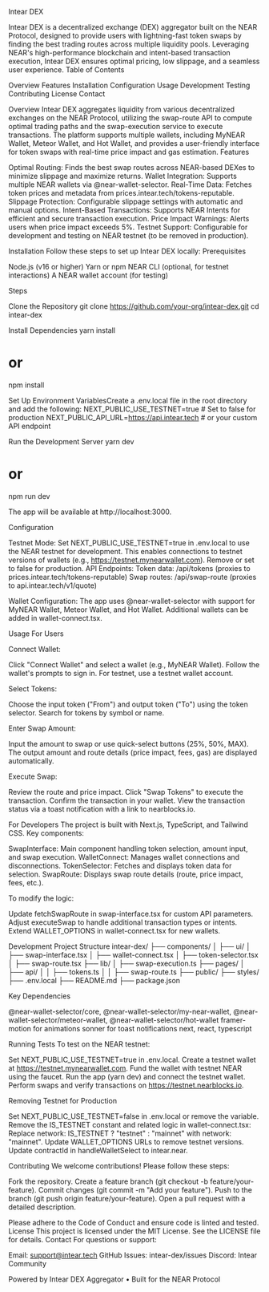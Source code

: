 Intear DEX

Intear DEX is a decentralized exchange (DEX) aggregator built on the NEAR Protocol, designed to provide users with lightning-fast token swaps by finding the best trading routes across multiple liquidity pools. Leveraging NEAR's high-performance blockchain and intent-based transaction execution, Intear DEX ensures optimal pricing, low slippage, and a seamless user experience.
Table of Contents

Overview
Features
Installation
Configuration
Usage
Development
Testing
Contributing
License
Contact

Overview
Intear DEX aggregates liquidity from various decentralized exchanges on the NEAR Protocol, utilizing the swap-route API to compute optimal trading paths and the swap-execution service to execute transactions. The platform supports multiple wallets, including MyNEAR Wallet, Meteor Wallet, and Hot Wallet, and provides a user-friendly interface for token swaps with real-time price impact and gas estimation.
Features

Optimal Routing: Finds the best swap routes across NEAR-based DEXes to minimize slippage and maximize returns.
Wallet Integration: Supports multiple NEAR wallets via @near-wallet-selector.
Real-Time Data: Fetches token prices and metadata from prices.intear.tech/tokens-reputable.
Slippage Protection: Configurable slippage settings with automatic and manual options.
Intent-Based Transactions: Supports NEAR Intents for efficient and secure transaction execution.
Price Impact Warnings: Alerts users when price impact exceeds 5%.
Testnet Support: Configurable for development and testing on NEAR testnet (to be removed in production).

Installation
Follow these steps to set up Intear DEX locally:
Prerequisites

Node.js (v16 or higher)
Yarn or npm
NEAR CLI (optional, for testnet interactions)
A NEAR wallet account (for testing)

Steps

Clone the Repository
git clone https://github.com/your-org/intear-dex.git
cd intear-dex


Install Dependencies
yarn install
# or
npm install


Set Up Environment VariablesCreate a .env.local file in the root directory and add the following:
NEXT_PUBLIC_USE_TESTNET=true # Set to false for production
NEXT_PUBLIC_API_URL=https://api.intear.tech # or your custom API endpoint


Run the Development Server
yarn dev
# or
npm run dev

The app will be available at http://localhost:3000.


Configuration

Testnet Mode: Set NEXT_PUBLIC_USE_TESTNET=true in .env.local to use the NEAR testnet for development. This enables connections to testnet versions of wallets (e.g., https://testnet.mynearwallet.com). Remove or set to false for production.
API Endpoints:
Token data: /api/tokens (proxies to prices.intear.tech/tokens-reputable)
Swap routes: /api/swap-route (proxies to api.intear.tech/v1/quote)


Wallet Configuration: The app uses @near-wallet-selector with support for MyNEAR Wallet, Meteor Wallet, and Hot Wallet. Additional wallets can be added in wallet-connect.tsx.

Usage
For Users

Connect Wallet:

Click "Connect Wallet" and select a wallet (e.g., MyNEAR Wallet).
Follow the wallet's prompts to sign in. For testnet, use a testnet wallet account.


Select Tokens:

Choose the input token ("From") and output token ("To") using the token selector.
Search for tokens by symbol or name.


Enter Swap Amount:

Input the amount to swap or use quick-select buttons (25%, 50%, MAX).
The output amount and route details (price impact, fees, gas) are displayed automatically.


Execute Swap:

Review the route and price impact.
Click "Swap Tokens" to execute the transaction.
Confirm the transaction in your wallet.
View the transaction status via a toast notification with a link to nearblocks.io.



For Developers
The project is built with Next.js, TypeScript, and Tailwind CSS. Key components:

SwapInterface: Main component handling token selection, amount input, and swap execution.
WalletConnect: Manages wallet connections and disconnections.
TokenSelector: Fetches and displays token data for selection.
SwapRoute: Displays swap route details (route, price impact, fees, etc.).

To modify the logic:

Update fetchSwapRoute in swap-interface.tsx for custom API parameters.
Adjust executeSwap to handle additional transaction types or intents.
Extend WALLET_OPTIONS in wallet-connect.tsx for new wallets.

Development
Project Structure
intear-dex/
├── components/
│   ├── ui/
│   ├── swap-interface.tsx
│   ├── wallet-connect.tsx
│   ├── token-selector.tsx
│   ├── swap-route.tsx
├── lib/
│   ├── swap-execution.ts
├── pages/
│   ├── api/
│   │   ├── tokens.ts
│   │   ├── swap-route.ts
├── public/
├── styles/
├── .env.local
├── README.md
├── package.json

Key Dependencies

@near-wallet-selector/core, @near-wallet-selector/my-near-wallet, @near-wallet-selector/meteor-wallet, @near-wallet-selector/hot-wallet
framer-motion for animations
sonner for toast notifications
next, react, typescript

Running Tests
To test on the NEAR testnet:

Set NEXT_PUBLIC_USE_TESTNET=true in .env.local.
Create a testnet wallet at https://testnet.mynearwallet.com.
Fund the wallet with testnet NEAR using the faucet.
Run the app (yarn dev) and connect the testnet wallet.
Perform swaps and verify transactions on https://testnet.nearblocks.io.

Removing Testnet for Production

Set NEXT_PUBLIC_USE_TESTNET=false in .env.local or remove the variable.
Remove the IS_TESTNET constant and related logic in wallet-connect.tsx:
Replace network: IS_TESTNET ? "testnet" : "mainnet" with network: "mainnet".
Update WALLET_OPTIONS URLs to remove testnet versions.
Update contractId in handleWalletSelect to intear.near.



Contributing
We welcome contributions! Please follow these steps:

Fork the repository.
Create a feature branch (git checkout -b feature/your-feature).
Commit changes (git commit -m "Add your feature").
Push to the branch (git push origin feature/your-feature).
Open a pull request with a detailed description.

Please adhere to the Code of Conduct and ensure code is linted and tested.
License
This project is licensed under the MIT License. See the LICENSE file for details.
Contact
For questions or support:

Email: support@intear.tech
GitHub Issues: intear-dex/issues
Discord: Intear Community


Powered by Intear DEX Aggregator • Built for the NEAR Protocol

